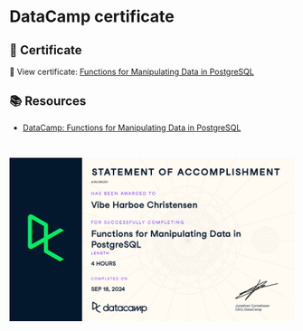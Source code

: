 # DataCamp certificate

## 📄 Certificate
🔗 View certificate: [Functions for Manipulating Data in PostgreSQL](https://www.datacamp.com/statement-of-accomplishment/course/806450cb0b00904dd29f8fdbd1041fec7833b72a?raw=1)

## 📚 Resources
- [DataCamp: Functions for Manipulating Data in PostgreSQL](https://app.datacamp.com/learn/courses/functions-for-manipulating-data-in-postgresql)

$~$

![Functions for Manipulating Data in PostgreSQL](https://github.com/VibeHarboe/Functions-for-Manipulating-Data-in-PostgreSQL/blob/3f5c661cb0c307671c71059a80de08d6f6d35c53/certificate/Functions%20for%20Manipulating%20Data%20in%20PostgreSQL.png "Functions for Manipulating Data in PostgreSQL")
